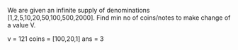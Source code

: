 We are given an infinite supply of denominations [1,2,5,10,20,50,100,500,2000].
Find min no of coins/notes to make change of a value V.

v = 121
coins = [100,20,1]
ans = 3
